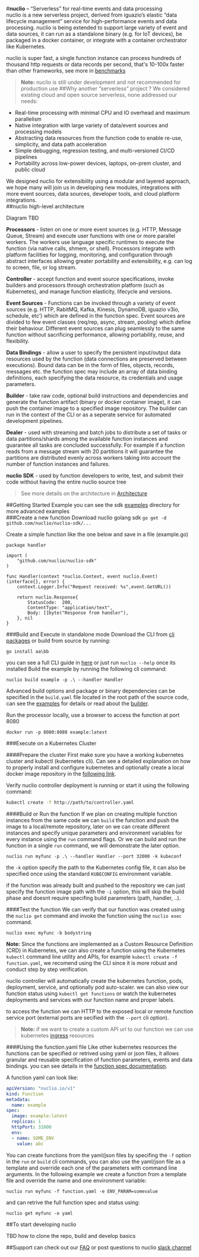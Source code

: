 #**nuclio** – “Serverless” for real-time events and data processing  
nuclio is a new serverless project, derived from iguazio’s elastic “data lifecycle management” service for high-performance events and data processing. nuclio is being extended to support large variety of event and data sources, it can run as a standalone binary (e.g. for IoT devices), be packaged in a docker container, or integrate with a container orchestrator like Kubernetes.

nuclio is super fast, a single function instance can process hundreds of thousand http requests or data records per second, that's 10-100x faster than other frameworks, see more in [benchmarks]()  

>**Note:** nuclio is still under development and not recommended for production use
##Why another “serverless” project ?
We considered existing cloud and open source serverless, none addressed our needs:

 - Real-time processing with minimal CPU and IO overhead and maximum parallelism 
 - Native integration with large variety of data/event sources and processing models 
 - Abstracting data resources from the function code to enable re-use, simplicity, and data path acceleration
 - Simple debugging, regression testing, and multi-versioned CI/CD pipelines
 - Portability across low-power devices, laptops, on-prem cluster, and public cloud

We designed nuclio for extensibility using a modular and layered approach, we hope many will join us in developing new modules, integrations with more event sources, data sources, developer tools, and cloud platform integrations.   
##nuclio high-level architecture

Diagram TBD

**Processors** - listen on one or more event sources (e.g. HTTP, Message Queue, Stream) and execute user functions with one or more parallel workers. The workers use language specific runtimes to execute the function (via native calls, shmem, or shell). Processors integrate with platform facilities for logging, monitoring, and configuration through abstract interfaces allowing greater portability and extensibility, e.g. can log to screen, file, or log stream.
 
**Controller** - accept function and event source specifications, invoke builders and processors through orchestration platform (such as Kubernetes), and manage function elasticity, lifecycle and versions.  

**Event Sources** - Functions can be invoked through a variety of event sources (e.g. HTTP, RabitMQ, Kafka, Kinesis, DynamoDB, iguazio v3io, schedule, etc’) which are defined in the function spec. Event sources are divided to few event classes (req/rep, async, stream, pooling) which define their behaviour. Different event sources can plug seamlessly to the same function without sacrificing performance, allowing portability, reuse, and flexibility.  

**Data Bindings** -  allow a user to specify the persistent input/output data resources used by the function (data connections are preserved between executions).  Bound data can be in the form of files, objects, records, messages etc. the function spec may include an array of data binding definitions, each specifying the data resource, its credentials and usage parameters.

**Builder** - take raw code, optional build instructions and dependencies and generate the function artifact (binary or docker container image), it can push the container image to a specified image repository. The builder can run in the context of the CLI or as a seperate service for automated development pipelines. 

**Dealer** - used with streaming and batch jobs to distribute a set of tasks or data partitions/shards among the available function instances and guarantee all tasks are concluded successfully. For example if a function reads from a message stream with 20 partitions it will guarantee the partitions are distributed evenly across workers taking into account the number of function instances and failures.

**nuclio SDK** - used by function developers to write, test, and submit their code without having the entire nuclio source tree

>See more details on the architecture in [Architecture]()

##Getting Started Example
you can see the sdk [examples]() directory for more advanced examples  
###Create a new function 
Download nuclio golang sdk
```go get -d github.com/nuclio/nuclio-sdk/...```

Create a simple function like the one below and save in a file (example.go)

```golang
package handler

import (
    "github.com/nuclio/nuclio-sdk"
)

func Handler(context *nuclio.Context, event nuclio.Event) (interface{}, error) {
    context.Logger.Info("Request received: %s",event.GetURL())

    return nuclio.Response{
        StatusCode:  200,
        ContentType: "application/text",
        Body: []byte("Response from handler"),
    }, nil
}
```

###Build and Execute in standalone mode 
Download the CLI from [cli packages]() or build from source by running:
```
go install aa\bb
```
you can see a full CLI guide in [here]() or just run `nuclio --help` once its installed
Build the example by running the following cli command:
```
nuclio build example -p .\ --handler Handler
```
Advanced build options and package or binary dependencies can be specified in the `build.yaml` file located in the root path of the source code, can see the [examples]() for details or read about the [builder]().

Run the processor locally, use a browser to access the function at port 8080

```
docker run -p 8080:8080 example:latest
```


###Execute on a Kubernetes Cluster

####Prepare the cluster 
First make sure you have a working kubernetes cluster and kubectl (kubernetes cli).
Can see a detailed explanation on how to properly install and configure kubernetes and optionally create a local docker image repository in the [following link]().

Verify nuclio controller deployment is running or start it using the following command: 
```bash
kubectl create -f http://path/to/controller.yaml
```
####Build or Run the function
If we plan on creating multiple function instances from the same code we can `build` the function and push the image to a local/remote repository, later on we can create different instances and specify unique parameters and environment variables for every instance using the `run` command flags. Or we can build and run the function in a single `run` command, we will demonstrate the later option.

```
nuclio run myfunc -p .\ --handler Handler --port 32000 -k kubeconf
```
the `-k` option specify the path to the Kubernetes config file, it can also be specified once using the standard  `KUBECONFIG` environment variable. 

if the function was already built and pushed to the repository we can just specify the function image path with the `-i` option, this will skip the build phase and doesnt require specifing build parameters (path, handler, ..).

####Test the function
We can verify that our function was created using the `nuclio get` command and invoke the function using the `nuclio exec` command.
```
nuclio exec myfunc -b bodystring 
```

**Note:** Since the functions are implemented as a Custom Resource Definition (CRD) in Kubernetes, we can also create a function using the Kubernetes `kubectl` command line utility and APIs, for example `kubectl create -f function.yaml`, we recomend using the CLI since it is more robust and conduct step by step verification. 

nuclio controller will automatically create the kubernetes function, pods, deployment, service, and optionally pod auto-scaler. we can also view our function status using ```kubectl get functions``` or watch the kubernetes deployments and services with our function name and proper labels.

to access the function we can HTTP to the exposed local or remote function service port (external ports are secified with the `--port` cli option).
>**Note:** if we want to create a custom API url to our function we can use kubernetes [ingress]() resources 


####Using the function.yaml file
Like other kubernetes resources the functions can be specified or retrived using yaml or json files, it allows granular and reusable specification of function parameters, events and data bindings. you can see details in the [function spec documentation]().  

A function yaml can look like:

```yaml
apiVersion: "nuclio.io/v1"
kind: Function
metadata:
  name: example
spec:
  image: example:latest
  replicas: 1
  httpPort: 31000
  env:
  - name: SOME_ENV
    value: abc
```
You can create functions from the yaml/json files by specifing the `-f` option in the `run` or `build` cli commands, you can also use the yaml/json file as a template and override each one of the parameters with command line arguments. 
In the following example we create a function from a template file and override the name and one environment variable:  
```
nuclio run myfunc -f function.yaml -e ENV_PARAM=somevalue
```
and can retrive the full function spec and status using: 
```
nuclio get myfunc -o yaml
```

##To start developing nuclio

TBD how to clone the repo, build and develop basics 

##Support 
can check out our [FAQ]() or post questions to nuclio [slack channel]()  

